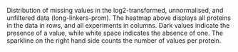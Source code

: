 
Distribution of missing values in the log2-transformed, unnormalised, and unfiltered data (long-linkers-prom). 
The heatmap above displays all proteins in the data in rows, and all experiments in columns. Dark values indicate the presence of a value, while white space indicates the absence of one. The sparkline on the right hand side counts the number of values per protein.
